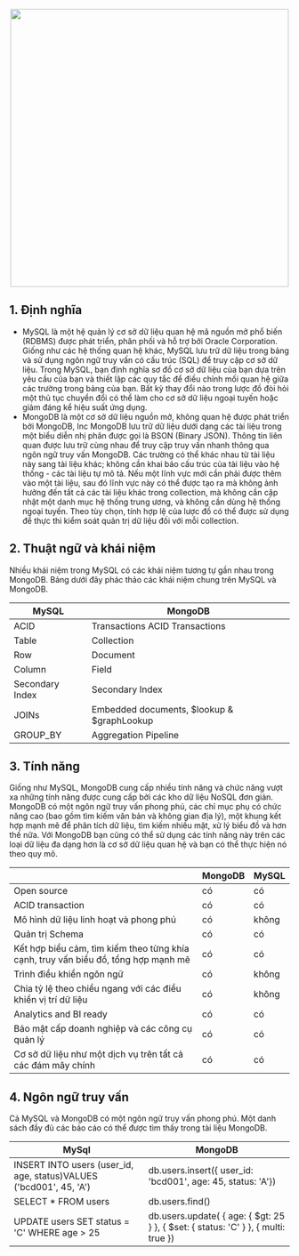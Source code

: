 <p align="center">
  <img src="https://user-images.githubusercontent.com/111716161/190942151-27119286-e9bc-44be-b864-81b0f0b286e6.png" width=500/>
</p>

## 1. Định nghĩa

- MySQL là một hệ quản lý cơ sở dữ liệu quan hệ mã nguồn mở phổ biến (RDBMS) được phát triển, phân phối và hỗ trợ bởi Oracle Corporation. Giống như các hệ thống quan hệ khác, MySQL lưu trữ dữ liệu trong bảng và sử dụng ngôn ngữ truy vấn có cấu trúc (SQL) để truy cập cơ sở dữ liệu. Trong MySQL, bạn định nghĩa sơ đồ cơ sở dữ liệu của bạn dựa trên yêu cầu của bạn và thiết lập các quy tắc để điều chỉnh mối quan hệ giữa các trường trong bảng của bạn. Bất kỳ thay đổi nào trong lược đồ đòi hỏi một thủ tục chuyển đổi có thể làm cho cơ sở dữ liệu ngoại tuyến hoặc giảm đáng kể hiệu suất ứng dụng. 
- MongoDB là một cơ sở dữ liệu nguồn mở, không quan hệ được phát triển bởi MongoDB, Inc MongoDB lưu trữ dữ liệu dưới dạng các tài liệu trong một biểu diễn nhị phân được gọi là BSON (Binary JSON). Thông tin liên quan được lưu trữ cùng nhau để truy cập truy vấn nhanh thông qua ngôn ngữ truy vấn MongoDB. Các trường có thể khác nhau từ tài liệu này sang tài liệu khác; không cần khai báo cấu trúc của tài liệu vào hệ thống - các tài liệu tự mô tả. Nếu một lĩnh vực mới cần phải được thêm vào một tài liệu, sau đó lĩnh vực này có thể được tạo ra mà không ảnh hưởng đến tất cả các tài liệu khác trong collection, mà không cần cập nhật một danh mục hệ thống trung ương, và không cần dùng hệ thống ngoại tuyến. Theo tùy chọn, tính hợp lệ của lược đồ có thể được sử dụng để thực thi kiểm soát quản trị dữ liệu đối với mỗi collection.

## 2. Thuật ngữ và khái niệm

Nhiều khái niệm trong MySQL có các khái niệm tương tự gần nhau trong MongoDB. Bảng dưới đây phác thảo các khái niệm chung trên MySQL và MongoDB.

| MySQL	| MongoDB |
|---|---|
| ACID | Transactions	ACID Transactions |
| Table	| Collection |
| Row	| Document |
| Column	| Field |
| Secondary Index |	Secondary Index | 
| JOINs	| Embedded documents, $lookup & $graphLookup |
| GROUP_BY	| Aggregation Pipeline |

## 3. Tính năng

Giống như MySQL, MongoDB cung cấp nhiều tính năng và chức năng vượt xa những tính năng được cung cấp bởi các kho dữ liệu NoSQL đơn giản. MongoDB có một ngôn ngữ truy vấn phong phú, các chỉ mục phụ có chức năng cao (bao gồm tìm kiếm văn bản và không gian địa lý), một khung kết hợp mạnh mẽ để phân tích dữ liệu, tìm kiếm nhiều mặt, xử lý biểu đồ và hơn thế nữa. Với MongoDB bạn cũng có thể sử dụng các tính năng này trên các loại dữ liệu đa dạng hơn là cơ sở dữ liệu quan hệ và bạn có thể thực hiện nó theo quy mô.

| | MongoDB | MySQL |
|---|---|---|
| Open source | có | có |
| ACID transaction | có | có |
| Mô hình dữ liệu linh hoạt và phong phú | có | không |
| Quản trị Schema | có | có |
| Kết hợp biểu cảm, tìm kiếm theo từng khía cạnh, truy vấn biểu đồ, tổng hợp mạnh mẽ | có | có |
| Trình điều khiển ngôn ngữ | có | không |
| Chia tỷ lệ theo chiều ngang với các điều khiển vị trí dữ liệu | có | không |
| Analytics and BI ready | có | có |
| Bảo mật cấp doanh nghiệp và các công cụ quản lý | có | có |
| Cơ sở dữ liệu như một dịch vụ trên tất cả các đám mây chính | có | có |

## 4. Ngôn ngữ truy vấn

Cả MySQL và MongoDB có một ngôn ngữ truy vấn phong phú. Một danh sách đầy đủ các báo cáo có thể được tìm thấy trong tài liệu MongoDB.

| MySql	| MongoDB | 
|---|---|
| INSERT INTO users (user_id, age, status)VALUES ('bcd001', 45, 'A') | db.users.insert({ user_id: 'bcd001', age: 45, status: 'A'}) | 
| SELECT * FROM users	| db.users.find() | 
| UPDATE users SET status = 'C' WHERE age > 25	| db.users.update( { age: { $gt: 25 } }, { $set: { status: 'C' } }, { multi: true }) | 
